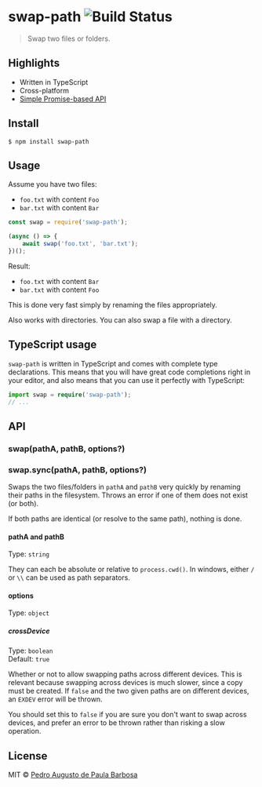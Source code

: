 # swap-path ![Build Status](https://github.com/papb/swap-path/workflows/CI/badge.svg)

> Swap two files or folders.

## Highlights

* Written in TypeScript
* Cross-platform
* [Simple Promise-based API](https://github.com/papb/zip#api)


## Install

```
$ npm install swap-path
```


## Usage

Assume you have two files:

* `foo.txt` with content `Foo`
* `bar.txt` with content `Bar`

```js
const swap = require('swap-path');

(async () => {
	await swap('foo.txt', 'bar.txt');
})();
```

Result:

* `foo.txt` with content `Bar`
* `bar.txt` with content `Foo`

This is done very fast simply by renaming the files appropriately.

Also works with directories. You can also swap a file with a directory.


## TypeScript usage

`swap-path` is written in TypeScript and comes with complete type declarations. This means that you will have great code completions right in your editor, and also means that you can use it perfectly with TypeScript:

```ts
import swap = require('swap-path');
// ...
```


## API

### swap(pathA, pathB, options?)

### swap.sync(pathA, pathB, options?)

Swaps the two files/folders in `pathA` and `pathB` very quickly by renaming their paths in the filesystem. Throws an error if one of them does not exist (or both).

If both paths are identical (or resolve to the same path), nothing is done.

#### pathA and pathB

Type: `string`

They can each be absolute or relative to `process.cwd()`. In windows, either `/` or `\\` can be used as path separators.

#### options

Type: `object`

##### crossDevice

Type: `boolean`\
Default: `true`

Whether or not to allow swapping paths across different devices. This is relevant because swapping across devices is much slower, since a copy must be created. If `false` and the two given paths are on different devices, an `EXDEV` error will be thrown.

You should set this to `false` if you are sure you don't want to swap across devices, and prefer an error to be thrown rather than risking a slow operation.


## License

MIT © [Pedro Augusto de Paula Barbosa](https://github.com/papb)
